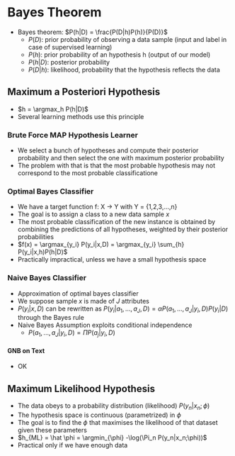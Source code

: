 # Bayes Theorem

- Bayes theorem: $P(h|D) = \frac{P(D|h)P(h)}{P(D)}$
  - $P(D)$: prior probability of observing a data sample (input and label in case of supervised learning)
  - $P(h)$: prior probability of an hypothesis h (output of our model)
  - $P(h|D)$: posterior probability
  - $P(D|h)$: likelihood, probability that the hypothesis reflects the data

## Maximum a Posteriori Hypothesis

- $h = \argmax_h P(h|D)$
- Several learning methods use this principle

### Brute Force MAP Hypothesis Learner

- We select a bunch of hypotheses and compute their posterior probability and then select the one with maximum posterior probability
- The problem with that is that the most probable hypothesis may not correspond to the most probable classificatione

### Optimal Bayes Classifier

- We have a target function f: X -> Y with Y = {1,2,3,...,n}
- The goal is to assign a class to a new data sample $x$
- The most probable classification of the new instance is obtained by combining
  the predictions of all hypotheses, weighted by their posterior probabilities
- $f(x) = \argmax_{y_i} P(y_i|x,D) = \argmax_{y_i} \sum_{h} P(y_i|x,h)P(h|D)$
- Practically impractical, unless we have a small hypothesis space

### Naive Bayes Classifier

- Approximation of optimal bayes classifier
- We suppose sample $x$ is made of $J$ attributes
- $P(y_i|x,D)$ can be rewritten as $P(y_i|a_1,...,a_J,D)= \alpha P(a_1,...,a_J|y_i,D)P(y_i|D)$ through the Bayes rule
- Naive Bayes Assumption exploits conditional independence
  - $P(a_1,...,a_J|y_i,D)=\Pi P(a_j|y_i,D)$

#### GNB on Text

- OK

## Maximum Likelihood Hypothesis

- The data obeys to a probability distribution (likelihood) $P(y_n|x_n;\phi)$
- The hypothesis space is continuous (parametrized) in $\phi$
- The goal is to find the $\phi$ that maximises the likelihood of that dataset given these parameters
- $h_{ML} = \hat \phi = \argmin_{\phi} -\log(\Pi_n P(y_n|x_n;\phi))$
- Practical only if we have enough data
